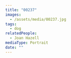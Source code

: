 ```yaml
---
title: "00237"
images:
  - /assets/media/00237.jpg
tags:
  - dog
relatedPeople:
  - Joan Hazell
mediaType: Portrait
date: ""
---
```

